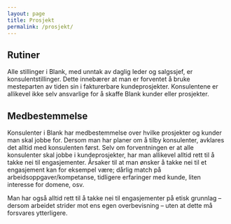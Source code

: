 ```yaml
---
layout: page
title: Prosjekt
permalink: /prosjekt/
---
```


## Rutiner
Alle stillinger i Blank, med unntak av daglig leder og salgssjef, er konsulentstillinger. Dette innebærer at man er forventet å bruke mesteparten av tiden sin i fakturerbare kundeprosjekter. Konsulentene er allikevel ikke selv ansvarlige for å skaffe Blank kunder eller prosjekter.

## Medbestemmelse
Konsulenter i Blank har medbestemmelse over hvilke prosjekter og kunder man skal jobbe for. Dersom man har planer om å tilby konsulenter, avklares det alltid med konsulenten først. Selv om forventningen er at alle konsulenter skal jobbe i kundeprosjekter, har man allikevel alltid rett til å takke nei til engasjementer. Årsaker til at man ønsker å takke nei til et engasjement kan for eksempel være; dårlig match på arbeidsoppgaver/kompetanse, tidligere erfaringer med kunde, liten interesse for domene, osv.

Man har også alltid rett til å takke nei til engasjementer på etisk grunnlag – dersom arbeidet strider mot ens egen overbevisning – uten at dette må forsvares ytterligere.
